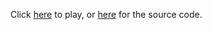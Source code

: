 Click [here](https://will-you-crack-the-code.github.io/puzzle/) to play, or [here](https://github.com/mh5/puzzle) for the source code.
